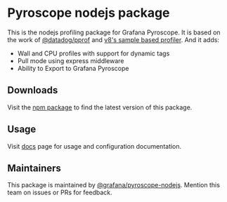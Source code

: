 # Pyroscope nodejs package

This is the nodejs profiling package for Grafana Pyroscope. It is based on the
work of [@datadog/pprof](https://github.com/DataDog/pprof-nodejs) and [v8's
sample based profiler][v8-prof]. And it adds:

- Wall and CPU profiles with support for dynamic tags
- Pull mode using express middleware
- Ability to Export to Grafana Pyroscope

## Downloads

Visit the [npm package][releases] to find the latest version of this package.

## Usage

Visit [docs](https://grafana.com/docs/pyroscope/latest/configure-client/language-sdks/nodejs/) page for usage and configuration documentation.

[Grafana Pyroscope]:https://grafana.com/oss/pyroscope/
[@datadog/pprof]:https://github.com/DataDog/pprof-nodejs
[v8-prof]:https://v8.dev/docs/profile
[docs]:https://grafana.com/docs/pyroscope/latest/configure-client/language-sdks/nodejs
[releases]:https://www.npmjs.com/package/@pyroscope/nodejs

## Maintainers

This package is maintained by [@grafana/pyroscope-nodejs](https://github.com/orgs/grafana/teams/pyroscope-nodejs).
Mention this team on issues or PRs for feedback.
